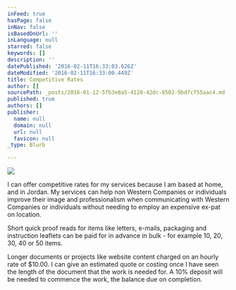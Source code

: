```yaml
---
inFeed: true
hasPage: false
inNav: false
isBasedOnUrl: ''
inLanguage: null
starred: false
keywords: []
description: ''
datePublished: '2016-02-11T16:33:03.626Z'
dateModified: '2016-02-11T16:33:00.449Z'
title: Competitive Rates
author: []
sourcePath: _posts/2016-01-12-5fb3e8a5-4128-42dc-8502-9bd7cf55aac4.md
published: true
authors: []
publisher:
  name: null
  domain: null
  url: null
  favicon: null
_type: Blurb

---
```

![](https://s3-us-west-2.amazonaws.com/the-grid-img/p/9359362bfff41a1d3e2534b3f3140f47e5e21eac.jpg)

I can offer competitive rates for my services because I am based at home, and in Jordan. My services can help non Western Companies or individuals improve their image and professionalism when communicating with Western Companies or individuals without needing to employ an expensive ex-pat on location.

Short quick proof reads for items like letters, e-mails, packaging and instruction leaflets can be paid for in advance in bulk - for example 10, 20, 30, 40 or 50 items. 

Longer documents or projects like website content charged on an hourly rate of $10.00\. I can give an estimated quote or costing once I have seen the length of the document that the work is needed for. A 10% deposit will be needed to commence the work, the balance due on completion.